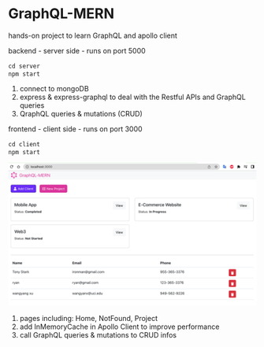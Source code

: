 # GraphQL-MERN

hands-on project to learn GraphQL and apollo client

backend - server side - runs on port 5000

```
cd server
npm start
```

1. connect to mongoDB
2. express & express-graphql to deal with the Restful APIs and GraphQL queries
3. QraphQL queries & mutations (CRUD)

frontend - client side - runs on port 3000

```
cd client
npm start
```

![Dashboard](https://github.com/ryanxwy/graphql-MERN/blob/main/demo.jpg)

1. pages including: Home, NotFound, Project
2. add InMemoryCache in Apollo Client to improve performance 
3. call GraphQL queries & mutations to CRUD infos